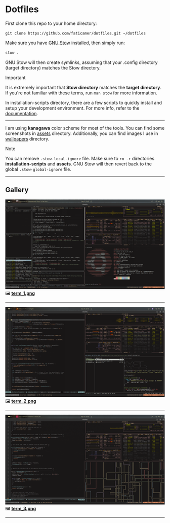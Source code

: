 # Dotfiles

First clone this repo to your home directory:
```git
git clone https://github.com/faticamer/dotfiles.git ~/dotfiles
```

Make sure you have [GNU Stow](https://www.gnu.org/software/stow/) installed, then simply run:
```bash
stow .
```

GNU Stow will then create symlinks, assuming that your .config directory (target directory) matches the Stow directory.

> [!IMPORTANT]
> It is extremely important that **Stow directory** matches the **target directory**. If you're not familiar with these terms, run `man stow` for more information.

In installation-scripts directory, there are a few scripts to quickly install and setup your development environment. For more info, refer to the [documentation](./installation-scripts/README.md).

---

I am using **kanagawa** color scheme for most of the tools. You can find some screenshots in [assets](./assets/screenshots/) directory. Additionally, you can find images I use in  [wallpapers](./assets/wallpapers/) directory.

> [!NOTE]
> You can remove `.stow-local-ignore` file. Make sure to `rm -r` directories **installation-scripts** and **assets**. GNU Stow will then revert back to the global `.stow-global-ignore` file.

---

## Gallery
![Tmux, Lazygit, btop, neofetch](./assets/screenshots/term_1.png)
🖼️ [**term_1.png**](./assets/screenshots/term_1.png)

---

![Tmux, Neovim, Ranger, Btop](./assets/screenshots/term_2.png)
🖼️ [**term_2.png**](./assets/screenshots/term_2.png)

---

![Tmux, Neovim, Pipes, Btop](./assets/screenshots/term_3.png)
🖼️ [**term_3.png**](./assets/screenshots/term_3.png)

---
